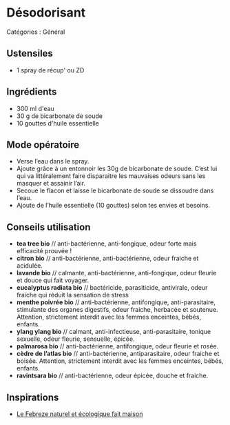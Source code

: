 # Désodorisant

Catégories : Général

## Ustensiles

* 1 spray de récup' ou ZD

## Ingrédients

* 300 ml d'eau
* 30 g de bicarbonate de soude
* 10 gouttes d'huile essentielle

## Mode opératoire

* Verse l’eau dans le spray.
* Ajoute grâce à un entonnoir les 30g de bicarbonate de soude. C’est lui qui va littéralement faire disparaitre les mauvaises odeurs sans les masquer et assainir l’air.
* Secoue le flacon et laisse le bicarbonate de soude se dissoudre dans l’eau.
* Ajoute de l’huile essentielle (10 gouttes) selon tes envies et besoins.

## Conseils utilisation

* **tea tree bio** // anti-bactérienne, anti-fongique, odeur forte mais efficacité prouvée !
* **citron bio** // anti-bactérienne, anti-bactérienne, odeur fraiche et acidulée.
* **lavande bio** // calmante, anti-bactérienne, anti-fongique, odeur fleurie et douce qui fait voyager.
* **eucalyptus radiata bio** // bactéricide, parasiticide, antivirale, odeur fraiche qui réduit la sensation de stress
* **menthe poivrée bio** // anti-bactérienne, antifongique, anti-parasitaire, stimulante des organes digestifs, odeur fraiche, herbacée et soutenue. Attention, strictement interdit avec les femmes enceintes, bébés, enfants.
* **ylang ylang bio** // calmant, anti-infectieuse, anti-parasitaire, tonique sexuelle, odeur fleurie, sensuelle, épicée.
* **palmarosa bio** // anti-bactérienne, antifongique, odeur fleurie et rosée.
* **cèdre de l’atlas bio** // anti-bactérienne, antiparasitaire, odeur fraiche et boisée. Attention, strictement interdit avec les femmes enceintes, bébés, enfants.
* **ravintsara bio** // anti-bactérienne, odeur épicée, douche et fraiche.

## Inspirations

* [Le Febreze naturel et écologique fait maison](https://lilycraftblog.com/febreze-naturel-ecologique/)